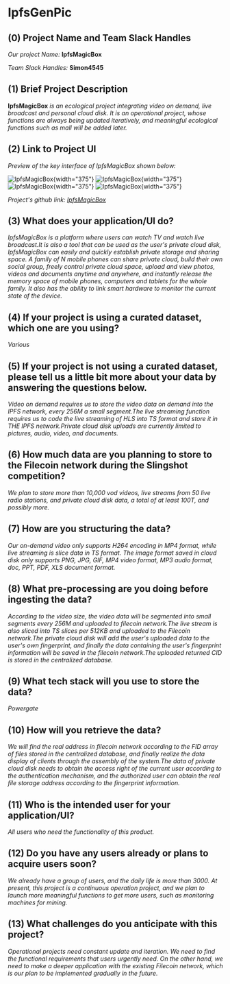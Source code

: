 # IpfsGenPic

## (0) Project Name and Team Slack Handles

*Our project Name:* **IpfsMagicBox**

*Team Slack Handles:* **Simon4545**

## (1) Brief Project Description

**IpfsMagicBox** *is an ecological project integrating video on demand, live broadcast and personal cloud disk. It is an operational project, whose functions are always being updated iteratively, and meaningful ecological functions such as mall will be added later.*

## (2) Link to Project UI

*Preview of the key interface of IpfsMagicBox shown below:*

![IpfsMagicBox](https://gateway.originprotocol.com/ipfs/QmP9UU68h4cikWJQBBA8av6oePzYnNAvf6mkRrghE89khg "IpfsMagicBox"){width="375"}
![IpfsMagicBox](https://gateway.originprotocol.com/ipfs/QmQbNGXVoLCrPBcwwV3Y9kUQiKsFkc5MwFFHkkJcxXtSJm "IpfsMagicBox"){width="375"}
![IpfsMagicBox](https://gateway.originprotocol.com/ipfs/QmeAtnQpMj4TMBKJHTavHpkTsfbm3bBYqvA1baQ27iUqSL "IpfsMagicBox"){width="375"}
![IpfsMagicBox](https://gateway.originprotocol.com/ipfs/QmSv4t4FSRPGD2HL2nigz898FNj9Vk9Sw3g5L3ynGyg16M "IpfsMagicBox"){width="375"}

*Project's github link: [IpfsMagicBox](https://github.com/simonandhe/IpfsMagicBox)*


## (3) What does your application/UI do?

*IpfsMagicBox is a platform where users can watch TV and watch live broadcast.It is also a tool that can be used as the user's private cloud disk, IpfsMagicBox can easily and quickly establish private storage and sharing space. A family of N mobile phones can share private cloud, build their own social group, freely control private cloud space, upload and view photos, videos and documents anytime and anywhere, and instantly release the memory space of mobile phones, computers and tablets for the whole family. It also has the ability to link smart hardware to monitor the current state of the device.*

## (4) If your project is using a curated dataset, which one are you using?

*Various*

## (5) If your project is not using a curated dataset, please tell us a little bit more about your data by answering the questions below.

*Video on demand requires us to store the video data on demand into the IPFS network, every 256M a small segment.The live streaming function requires us to code the live streaming of HLS into TS format and store it in THE IPFS network.Private cloud disk uploads are currently limited to pictures, audio, video, and documents.*

## (6) How much data are you planning to store to the Filecoin network during the Slingshot competition?

*We plan to store more than 10,000 vod videos, live streams from 50 live radio stations, and private cloud disk data, a total of at least 100T, and possibly more.*

## (7) How are you structuring the data?

*Our on-demand video only supports H264 encoding in MP4 format, while live streaming is slice data in TS format. The image format saved in cloud disk only supports PNG, JPG, GIF, MP4 video format, MP3 audio format, doc, PPT, PDF, XLS document format.*

## (8) What pre-processing are you doing before ingesting the data?

*According to the video size, the video data will be segmented into small segments every 256M and uploaded to filecoin network.The live stream is also sliced into TS slices per 512KB and uploaded to the Filecoin network.The private cloud disk will add the user's uploaded data to the user's own fingerprint, and finally the data containing the user's fingerprint information will be saved in the filecoin network.The uploaded returned CID is stored in the centralized database.*

## (9)  What tech stack will you use to store the data?

*Powergate*

## (10) How will you retrieve the data?

*We will find the real address in filecoin network according to the FID array of files stored in the centralized database, and finally realize the data display of clients through the assembly of the system.The data of private cloud disk needs to obtain the access right of the current user according to the authentication mechanism, and the authorized user can obtain the real file storage address according to the fingerprint information.*

## (11) Who is the intended user for your application/UI?

*All users who need the functionality of this product.*

## (12) Do you have any users already or plans to acquire users soon?

*We already have a group of users, and the daily life is more than 3000. At present, this project is a continuous operation project, and we plan to launch more meaningful functions to get more users, such as monitoring machines for mining.*

## (13) What challenges do you anticipate with this project?

*Operational projects need constant update and iteration. We need to find the functional requirements that users urgently need. On the other hand, we need to make a deeper application with the existing Filecoin network, which is our plan to be implemented gradually in the future.*
